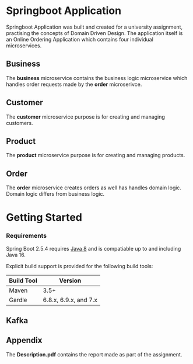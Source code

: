 # Springboot Application

Springboot Application was built and created for a university assignment, practising the concepts of Domain Driven Design. The application itself is an Online Ordering Application which contains four individual microservices.

## Business

The **business** microservice contains the business logic microservice which handles order requests made by the **order** microserivce.

## Customer

The **customer** microservice purpose is for creating and managing customers.

## Product

The **product** microservice purpose is for creating and managing products.

## Order

The **order** microservice creates orders as well has handles domain logic. Domain logic differs from business logic.

# Getting Started

### Requirements

Spring Boot 2.5.4 requires [Java 8](https://www.java.com/en/) and is compatiable up to and including Java 16.

Explicit build support is provided for the following build tools:

| Build Tool | Version               |
| ---------- | --------------------- |
| Maven      | 3.5+                  |
| Gardle     | 6.8.x, 6.9.x, and 7.x |

## Kafka



## Appendix

The **Description.pdf** contains the report made as part of the assignment.
